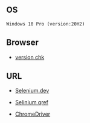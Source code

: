 
## OS

`Windows 10 Pro (version:20H2)`

## Browser

+ [version chk](chrome://version/)

## URL

+ [Selenium.dev](https://www.selenium.dev/documentation/en/)

+ [Selinium qref](https://www.seleniumqref.com/)

+ [ChromeDriver](https://sites.google.com/a/chromium.org/chromedriver/downloads)
